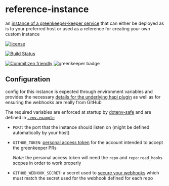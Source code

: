 # reference-instance

an [instance of a greenkeeper-keeper service](https://github.com/greenkeeper-keeper/meta#instance-deployment-options)
that can either be deployed as is to your preferred host or used as a
reference for creating your own custom instance

[![license](https://img.shields.io/github/license/greenkeeper-keeper/reference-instance.svg)](LICENSE)

[![Build Status](https://img.shields.io/travis/greenkeeper-keeper/reference-instance.svg?style=flat&branch=master)](https://travis-ci.org/greenkeeper-keeper/reference-instance)

[![Commitizen friendly](https://img.shields.io/badge/commitizen-friendly-brightgreen.svg)](http://commitizen.github.io/cz-cli/)
![greenkeeper badge](https://badges.greenkeeper.io/greenkeeper-keeper/reference-instance.svg)

## Configuration

config for this instance is expected through environment variables and
provides the necessary [details for the underlying hapi plugin](https://github.com/greenkeeper-keeper/hapi-greenkeeper-keeper#configuration)
as well as for ensuring the webhooks are really from GitHub

The required variables are enforced at startup by [dotenv-safe](https://github.com/rolodato/dotenv-safe)
and are defined in [`.env.example`](./.env.example)

* `PORT`: the port that the instance should listen on (might be defined
  automatically by your host)
* `GITHUB_TOKEN`: [personal access token](https://help.github.com/articles/creating-an-access-token-for-command-line-use/)
  for the account intended to accept the greenkeeper PRs

  _Note_: the personal access token will need the `repo` and `repo:read_hooks`
  scopes in order to work properly
* `GITHUB_WEBHOOK_SECRET`: a secret used to [secure your webhooks](https://developer.github.com/webhooks/securing/)
  which must match the secret used for the webhook defined for each repo
